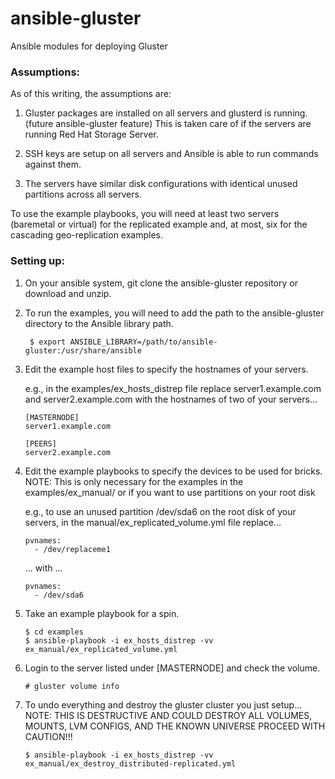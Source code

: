 ansible-gluster
===============

Ansible modules for deploying Gluster

### Assumptions:

As of this writing, the assumptions are:

1. Gluster packages are installed on all servers and glusterd is running. (future ansible-gluster feature)
      This is taken care of if the servers are running Red Hat Storage Server.

2. SSH keys are setup on all servers and Ansible is able to run commands against them.

3. The servers have similar disk configurations with identical unused partitions across all servers.

To use the example playbooks, you will need at least two servers (baremetal or virtual) for the replicated example and, at most, six for the cascading geo-replication examples.

### Setting up:

1. On your ansible system, git clone the ansible-gluster repository or download and unzip.

2. To run the examples, you will need to add the path to the ansible-gluster directory to the Ansible library path.

    ```
     $ export ANSIBLE_LIBRARY=/path/to/ansible-gluster:/usr/share/ansible
    ```

3. Edit the example host files to specify the hostnames of your servers.

      e.g., in the examples/ex_hosts_distrep file replace server1.example.com and server2.example.com with the hostnames of two of your servers...

    ```
    [MASTERNODE]
    server1.example.com

    [PEERS]
    server2.example.com
    ```

4. Edit the example playbooks to specify the devices to be used for bricks.
    NOTE: This is only necessary for the examples in the examples/ex_manual/ or if you want to use partitions on your root disk

    e.g., to use an unused partition /dev/sda6 on the root disk of your servers, in the manual/ex_replicated_volume.yml file replace...

    ```
    pvnames:
      - /dev/replaceme1
    ```

    ... with ...

    ```
    pvnames:
      - /dev/sda6
    ```

5. Take an example playbook for a spin.

    ```
    $ cd examples
    $ ansible-playbook -i ex_hosts_distrep -vv ex_manual/ex_replicated_volume.yml
    ```

6. Login to the server listed under [MASTERNODE] and check the volume.

    ```
    # gluster volume info
    ```

7. To undo everything and destroy the gluster cluster you just setup...
    NOTE: THIS IS DESTRUCTIVE AND COULD DESTROY ALL VOLUMES, MOUNTS, LVM CONFIGS, AND THE KNOWN UNIVERSE
            PROCEED WITH CAUTION!!!

    ```
    $ ansible-playbook -i ex_hosts_distrep -vv ex_manual/ex_destroy_distributed-replicated.yml
    ```



